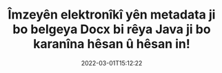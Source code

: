 ---
############################# Static ############################
layout: "auto-gen-signature"
date: 2022-03-01T15:12:22
draft: false
operation: Sign
signaturetype: Metadata
fileformat: Docx
productName: Java
lang: ku
productCode: java
otherformats: pdf doc docx docm dot dotm dotx odt ott rtf xls xlsx xlsm xlsb csv ods ots xltx xltm ppt pptx pps ppsx odp otp potx potm pptm ppsm png jpg bmp gif tiff svg webp wmf
breadcrumb: Put Metadata signature on Docx for Java

############################# Head ############################
head_title: "Bi rêya Java îmzeyên elektronîkî yên Metadata li belgeyên Docx bişînin"
head_description: "Metadata wekî îmzeyên elektronîkî yên veşartî di hundurê belgeyên xwe yên Docx de bi karanîna çend rêzikên koda Java bikar bînin. API-ya Îmzekirina Belgeya GroupDocs bikar bînin da ku belge û pelên karsaziya xwe bi agahdariya Metadata e-îmza bikin."

############################# Header ############################
title: "Îmzeyên elektronîkî yên metadata ji bo belgeya Docx bi rêya Java ji bo karanîna hêsan û hêsan in!"
description: "Belge û peymanên xwe yên {{Pelformat}} bi navnîşên Metadata veşartî re îmze bikin. Ji bo PDF, belgeyên MS Word, pirtûkên xebatê MS Excel, pêşandanên MS PowerPoint û cûrbecûr formatên wêneyê bêyî pirsgirêk û kodkirina zêde Metadata biafirînin."
bg_image: "https://cms.admin.containerize.com/templates/aspose/App_Themes/V3/images/bg/header1.png"
bg_overlay: false
button:
    enable: true

############################# SubMenu ############################
submenu:
    enable: true

    left:
        img_alt: "GroupDocs.Signature for Java"
        image: "https://cms.admin.containerize.com/templates/groupdocs/images/product-logos/90x90-noborder/groupdocs-signature-java.png"
        product: "GroupDocs.Signature"
        platform: "Java"



############################# About ############################
about:
    enable: true
    title: "Der barê GroupDocs.Signature for Java API-ya îmzeyên metadata"
    content: |
        [GroupDocs.Signature for Java](https://products.groupdocs.com/signature/java/) API-ya navdar e ji bo e-îmzakirina belgeyên dîjîtal. Îmzeyên wekî nivîs, wêne, sertîfîkayên dîjîtal, barkod, QR-kod, stamp an metadata hene. Dibe ku îmze li ser PDF, belgeyên MS Word, pirtûkên xebatê yên MS Excel, pêşandanên MS PowerPoint, pelên Adobe Photoshop û cûrbecûr formên wêneyan werin danîn. Xerîdar dikarin belgeya xwe îmze bikin û e-îmzayên ku li ser wan belgeyan hatine danîn nûve bikin, bigerin, verast bikin, jêbikin an pêşdîtin bikin. Digel vê yekê, ji bo xwerûkirina îmzeyan gelek jêhatî têne peyda kirin.
    

############################# Steps ############################
steps:
    enable: true
    title_left: "Gavên îmzekirina Docx bi Metadata di Java de"
    content_left: |
        [GroupDocs.Signature for Java](https://products.groupdocs.com/signature/java/) îmzakirina belgeyên Docx bi îmzeyên Metadata zû û bi hêsanî peyda dike.
        
        * Nimûneyek ji çîna îmzayê biafirîne ku pelê {{Pelformat}} pêşkêş dike ku divê wekî rêyek an herikîna bîranînê were îmzekirin
        * Dersa SignOptions destnîşan bikin û hemî daneyên daxwazkirî bicîh bikin.
        * Rêbaza Signature.Sign() vexwend ku derana pelê {{Pelformat}} an jî herikîna bîrê derbas dike

    title_right: " Pêdiviyên Sîstemê"
    content_right: |
        GroupDocs.Signature for Java li ser hemî platform û pergalên xebitandinê yên sereke têne piştgirî kirin. Berî ku hûn koda jêrîn bicîh bikin, ji kerema xwe pê ewle bibin ku we şertên jêrîn li ser pergala we hatine saz kirin.

        * Pergalên xebitandinê: Microsoft Windows, Linux, MacOS
        * Jîngehên pêşkeftinê: NetBeans, Intellij IDEA, Eclipse, etc.
        * Java runtime: J2SE 6.0 and above
        * Nûtirîn GroupDocs.Signature for Java ji [Maven](https://repository.groupdocs.com/webapp/#/artifacts/browse/tree/General/repo/com/groupdocs/groupdocs-signature) bistînin
         
    code: |
        ```java    
                
        // Set up input Docx file
        String filePath = "input.docx";
        // Set up output file
        String outputFilePath = "output.docx";

        // Instantiate Signature for input file
        Signature signature = new Signature(filePath);

        // instantiate metadata signing options
        MetadataSignOptions options = new MetadataSignOptions();

        // setup Author property
        WordProcessingMetadataSignature mdSign_Author = new WordProcessingMetadataSignature("Author", "Mr.Scherlock Holmes");// String value
        options.getSignatures().add(mdSign_Author);
        // setup document data
        WordProcessingMetadataSignature mdSign_DocData = new WordProcessingMetadataSignature("CreatedOn", new Date());// Datetime value
        options.getSignatures().add(mdSign_DocData);
        // setup document id
        WordProcessingMetadataSignature mdSign_DocId = new WordProcessingMetadataSignature("DocumentId", 123456);// Integer value
        options.getSignatures().add(mdSign_DocId);

        // sign Docx document
        SignResult result = signature.sign(outputFilePath, options);

        ```

############################# Demos ############################
demos:
    enable: true
    title: "Îmzekirina belgeyên {{Pelformat}} bi Metadata Demoya Zindî"
    content: |
       Naha bi serdana malpera [GroupDocs.Signature App](https://products.groupdocs.app/signature/family) pelê Docx bi îmzeyên cihêreng îmze bikin. Demoya serhêl a belaş li benda we ye.          

############################# More Formats ############################
more_formats:
    enable: true
    title: "Îmzeyên din ên piştgirî yên Metadata ji bo Java"
    content: |
        "Her weha hûn dikarin {{Pelformat}} bi celebên din ên îmzayê re îmze bikin. Ji kerema xwe lîsteya jêrîn bibînin."
    format: 
       
       
back_to_top:
    enable: true
---